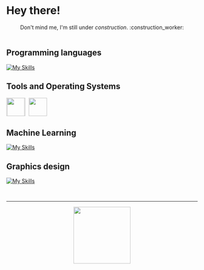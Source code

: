 # Hey there! 

<div style="text-align:center;">Don't mind me, I'm still under <i>construction</i>. :construction_worker:</div>

</br>

## Programming languages
[![My Skills](https://skillicons.dev/icons?i=python,java,matlab,arduino,&perline=6)](https://skillicons.dev)

## Tools and Operating Systems
<div class="image-container">
    <img src="https://camo.githubusercontent.com/5411298db0583d77ab1ed643f8fd32b256f1bb2f58b6aa85ea390e6b0dfa3c65/68747470733a2f2f736b696c6c69636f6e732e6465762f69636f6e733f693d646f636b65722c267065726c696e653d36" style="margin-left: 0px;" width="" height="48">
    <img src="https://cdn.iconscout.com/icon/free/png-512/ubuntu-16-1175076.png?f=avif&w=256" style="margin-left: -50px;" width="" height="48">
    <img src="https://cdn.iconscout.com/icon/free/png-512/microsoft-windows-1868947-1583111.png?f=avif&w=256" style="margin-left: 5px;" width="" height="48">
</div>

## Machine Learning
[![My Skills](https://skillicons.dev/icons?i=pytorch,&perline=6)](https://skillicons.dev)

## Graphics design
[![My Skills](https://skillicons.dev/icons?i=photoshop,illustrator,&perline=6)](https://skillicons.dev)

</br>

---
<p align="center">
    <img src="https://komarev.com/ghpvc/?username=davidmcarreira" width="150">
</p>